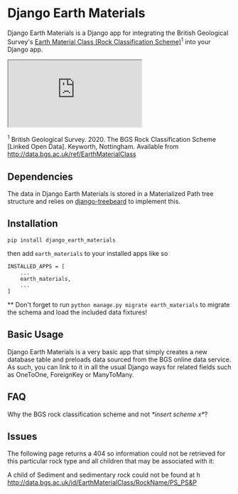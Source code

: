 # Django Earth Materials

Django Earth Materials is a Django app for integrating the British Geological Survey's [Earth Material Class (Rock Classification Scheme)](https://data.bgs.ac.uk/doc/EarthMaterialClass.html)<sup>1</sup> into your Django app. 


<iframe src="https://geoluminate.github.io/django-earth-materials/" title="Visualization"></iframe>


<sup>1</sup> British Geological Survey. 2020. The BGS Rock Classification Scheme [Linked Open Data]. Keyworth, Nottingham. Available from http://data.bgs.ac.uk/ref/EarthMaterialClass

## Dependencies

The data in Django Earth Materials is stored in a Materialized Path tree structure and relies on [django-treebeard](https://github.com/django-treebeard/django-treebeard) to implement this.

## Installation

    pip install django_earth_materials

then add `earth_materials` to your installed apps like so

    INSTALLED_APPS = [
        ...
        earth_materials,
        ...
    ]

** Don't forget to run `python manage.py migrate earth_materials` to migrate the schema and load the included data fixtures!

## Basic Usage

Django Earth Materials is a very basic app that simply creates a new database table and preloads data sourced from the BGS online data service. As such, you can link to it in all the usual Django ways for related fields such as OneToOne, ForeignKey or ManyToMany.


## FAQ

Why the BGS rock classification scheme and not *\*insert scheme x\**?



## Issues

The following page returns a 404 so information could not be retrieved for this particular rock type and all children that may be associated with it:

A child of Sediment and sedimentary rock could not be found at h
http://data.bgs.ac.uk/id/EarthMaterialClass/RockName/PS_PS&P 